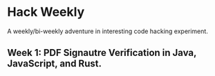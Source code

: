 # Hack Weekly
A weekly/bi-weekly adventure in interesting code hacking experiment.

## Week 1: PDF Signautre Verification in Java, JavaScript, and Rust.
